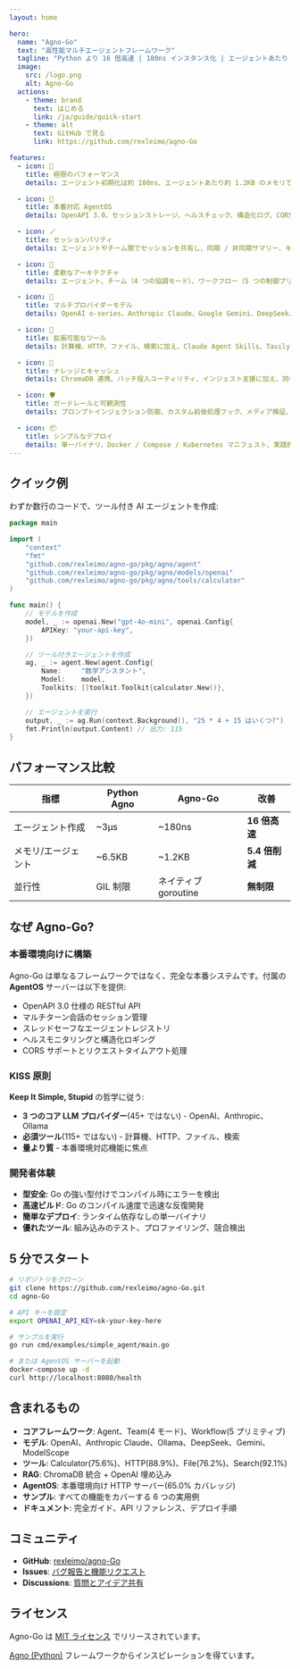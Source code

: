 ```yaml
---
layout: home

hero:
  name: "Agno-Go"
  text: "高性能マルチエージェントフレームワーク"
  tagline: "Python より 16 倍高速 | 180ns インスタンス化 | エージェントあたり 1.2KB メモリ"
  image:
    src: /logo.png
    alt: Agno-Go
  actions:
    - theme: brand
      text: はじめる
      link: /ja/guide/quick-start
    - theme: alt
      text: GitHub で見る
      link: https://github.com/rexleimo/agno-Go

features:
  - icon: 🚀
    title: 極限のパフォーマンス
    details: エージェント初期化は約 180ns、エージェントあたり約 1.2KB のメモリで、Python ランタイムより 16 倍高速です。

  - icon: 🤖
    title: 本番対応 AgentOS
    details: OpenAPI 3.0、セッションストレージ、ヘルスチェック、構造化ログ、CORS、タイムアウトに加え、要約・再利用・履歴フィルターのパリティエンドポイントを備えています。

  - icon: 🪄
    title: セッションパリティ
    details: エージェントやチーム間でセッションを共有し、同期 / 非同期サマリー、キャッシュヒットやキャンセル理由を記録しつつ、Python の `stream_events` スイッチとも互換です。

  - icon: 🧩
    title: 柔軟なアーキテクチャ
    details: エージェント、チーム（4 つの協調モード）、ワークフロー（5 つの制御プリミティブ）を組み合わせ、継承デフォルトやチェックポイント復帰で決定論的にオーケストレーションします。

  - icon: 🔌
    title: マルチプロバイダーモデル
    details: OpenAI o-series、Anthropic Claude、Google Gemini、DeepSeek、GLM、ModelScope、Ollama、Cohere、Groq、Together、OpenRouter、LM Studio、Vercel、Portkey、InternLM、SambaNova をサポート。

  - icon: 🔧
    title: 拡張可能なツール
    details: 計算機、HTTP、ファイル、検索に加え、Claude Agent Skills、Tavily Reader/Search、Gmail 既読化、Jira Worklog、ElevenLabs 音声、PPTX リーダー、MCP コネクタを搭載。

  - icon: 💾
    title: ナレッジとキャッシュ
    details: ChromaDB 連携、バッチ投入ユーティリティ、インジェスト支援に加え、同一モデル呼び出しを重複排除するレスポンスキャッシュを提供します。

  - icon: 🛡️
    title: ガードレールと可観測性
    details: プロンプトインジェクション防御、カスタム前後処理フック、メディア検証、SSE 推論ストリーム、Logfire / OpenTelemetry 連携サンプルを提供します。

  - icon: 📦
    title: シンプルなデプロイ
    details: 単一バイナリ、Docker / Compose / Kubernetes マニフェスト、実践的なデプロイガイドですぐに導入できます。
---
```


## クイック例

わずか数行のコードで、ツール付き AI エージェントを作成:

```go
package main

import (
    "context"
    "fmt"
    "github.com/rexleimo/agno-go/pkg/agno/agent"
    "github.com/rexleimo/agno-go/pkg/agno/models/openai"
    "github.com/rexleimo/agno-go/pkg/agno/tools/calculator"
)

func main() {
    // モデルを作成
    model, _ := openai.New("gpt-4o-mini", openai.Config{
        APIKey: "your-api-key",
    })

    // ツール付きエージェントを作成
    ag, _ := agent.New(agent.Config{
        Name:     "数学アシスタント",
        Model:    model,
        Toolkits: []toolkit.Toolkit{calculator.New()},
    })

    // エージェントを実行
    output, _ := ag.Run(context.Background(), "25 * 4 + 15 はいくつ?")
    fmt.Println(output.Content) // 出力: 115
}
```

## パフォーマンス比較

| 指標 | Python Agno | Agno-Go | 改善 |
|--------|-------------|---------|-------------|
| エージェント作成 | ~3μs | ~180ns | **16 倍高速** |
| メモリ/エージェント | ~6.5KB | ~1.2KB | **5.4 倍削減** |
| 並行性 | GIL 制限 | ネイティブ goroutine | **無制限** |

## なぜ Agno-Go?

### 本番環境向けに構築

Agno-Go は単なるフレームワークではなく、完全な本番システムです。付属の **AgentOS** サーバーは以下を提供:

- OpenAPI 3.0 仕様の RESTful API
- マルチターン会話のセッション管理
- スレッドセーフなエージェントレジストリ
- ヘルスモニタリングと構造化ロギング
- CORS サポートとリクエストタイムアウト処理

### KISS 原則

**Keep It Simple, Stupid** の哲学に従う:

- **3 つのコア LLM プロバイダー**(45+ ではない) - OpenAI、Anthropic、Ollama
- **必須ツール**(115+ ではない) - 計算機、HTTP、ファイル、検索
- **量より質** - 本番環境対応機能に焦点

### 開発者体験

- **型安全**: Go の強い型付けでコンパイル時にエラーを検出
- **高速ビルド**: Go のコンパイル速度で迅速な反復開発
- **簡単なデプロイ**: ランタイム依存なしの単一バイナリ
- **優れたツール**: 組み込みのテスト、プロファイリング、競合検出

## 5 分でスタート

```bash
# リポジトリをクローン
git clone https://github.com/rexleimo/agno-Go.git
cd agno-Go

# API キーを設定
export OPENAI_API_KEY=sk-your-key-here

# サンプルを実行
go run cmd/examples/simple_agent/main.go

# または AgentOS サーバーを起動
docker-compose up -d
curl http://localhost:8080/health
```

## 含まれるもの

- **コアフレームワーク**: Agent、Team(4 モード)、Workflow(5 プリミティブ)
- **モデル**: OpenAI、Anthropic Claude、Ollama、DeepSeek、Gemini、ModelScope
- **ツール**: Calculator(75.6%)、HTTP(88.9%)、File(76.2%)、Search(92.1%)
- **RAG**: ChromaDB 統合 + OpenAI 埋め込み
- **AgentOS**: 本番環境向け HTTP サーバー(65.0% カバレッジ)
- **サンプル**: すべての機能をカバーする 6 つの実用例
- **ドキュメント**: 完全ガイド、API リファレンス、デプロイ手順

## コミュニティ

- **GitHub**: [rexleimo/agno-Go](https://github.com/rexleimo/agno-Go)
- **Issues**: [バグ報告と機能リクエスト](https://github.com/rexleimo/agno-Go/issues)
- **Discussions**: [質問とアイデア共有](https://github.com/rexleimo/agno-Go/discussions)

## ライセンス

Agno-Go は [MIT ライセンス](https://github.com/rexleimo/agno-Go/blob/main/LICENSE) でリリースされています。

[Agno (Python)](https://github.com/agno-agi/agno) フレームワークからインスピレーションを得ています。
